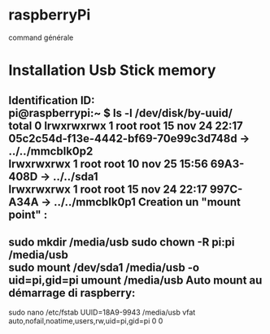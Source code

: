 # raspberryPi
command générale  
# Installation Usb Stick memory
Identification ID:  
pi@raspberrypi:~ $  ls -l /dev/disk/by-uuid/  
total 0 
lrwxrwxrwx 1 root root 15 nov 24 22:17 05c2c54d-f13e-4442-bf69-70e99c3d748d -> ../../mmcblk0p2  
lrwxrwxrwx 1 root root 10 nov 25 15:56 69A3-408D -> ../../sda1  
lrwxrwxrwx 1 root root 15 nov 24 22:17 997C-A34A -> ../../mmcblk0p1 
Creation un "mount point" :
--------------------------  

sudo mkdir /media/usb 
sudo chown -R pi:pi /media/usb  
sudo mount /dev/sda1 /media/usb -o uid=pi,gid=pi
umount /media/usb
Auto mount au démarrage di raspberry: 
------------------------------------

sudo nano /etc/fstab
UUID=18A9-9943 /media/usb vfat auto,nofail,noatime,users,rw,uid=pi,gid=pi 0 0



